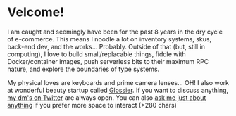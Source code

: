 # Velcome!

I am caught and seemingly have been for the past 8 years in the dry cycle of e-commerce.
This means I noodle a lot on inventory systems, skus, back-end dev, and the works... Probably.
Outside of that (but, still in computing),
I love to build small/replacable things,
fiddle with Docker/container images,
push serverless bits to their maximum RPC nature,
and explore the boundaries of type systems.

My physical loves are keyboards and prime camera lenses... OH!
I also work at wonderful beauty startup called [Glossier][glos].
If you want to discuss anything, [my dm's on Twitter][twit] are always open.
You can also [ask me just about anything][ama] if you prefer more space to interact (>280 chars)

[glos]: https://www.glossier.com/
[twit]: https://twitter.com/braidn
[ama]: https://github.com/braidn/ama/issues/new
